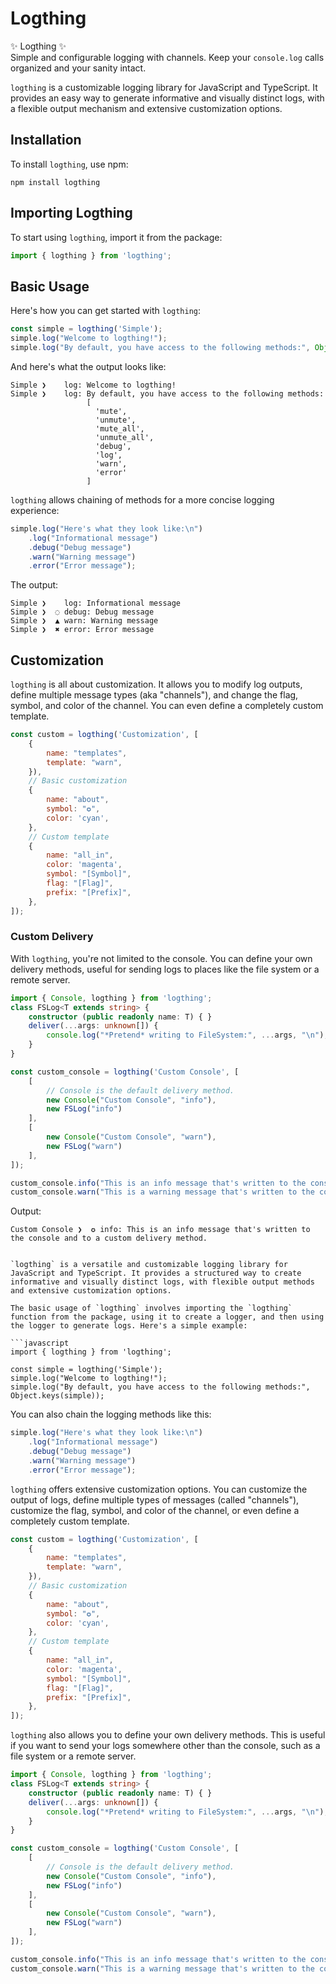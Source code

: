 # Logthing

✨ Logthing ✨   
Simple and configurable logging with channels. Keep your `console.log` calls organized and your sanity intact.

`logthing` is a customizable logging library for JavaScript and TypeScript. It provides an easy way to generate informative and visually distinct logs, with a flexible output mechanism and extensive customization options.

## Installation

To install `logthing`, use npm:

```
npm install logthing
```

## Importing Logthing

To start using `logthing`, import it from the package:

```javascript
import { logthing } from 'logthing';
```

## Basic Usage

Here's how you can get started with `logthing`:

```javascript
const simple = logthing('Simple');
simple.log("Welcome to logthing!");
simple.log("By default, you have access to the following methods:", Object.keys(simple));
```

And here's what the output looks like:

```
Simple ❯    log: Welcome to logthing!
Simple ❯    log: By default, you have access to the following methods:
                 [
                   'mute',
                   'unmute',
                   'mute_all',
                   'unmute_all',
                   'debug',
                   'log',
                   'warn',
                   'error'
                 ]
```

`logthing` allows chaining of methods for a more concise logging experience:

```javascript
simple.log("Here's what they look like:\n")
	.log("Informational message")
	.debug("Debug message")
	.warn("Warning message")
	.error("Error message");
```

The output:

```
Simple ❯    log: Informational message
Simple ❯  ◌ debug: Debug message
Simple ❯  ▲ warn: Warning message
Simple ❯  ✖ error: Error message
```

## Customization

`logthing` is all about customization. It allows you to modify log outputs, define multiple message types (aka "channels"), and change the flag, symbol, and color of the channel. You can even define a completely custom template.

```javascript
const custom = logthing('Customization', [
	{
		name: "templates",
		template: "warn",
	}),
	// Basic customization
	{
		name: "about",
		symbol: "✪",
		color: 'cyan',
	},
	// Custom template
	{
		name: "all_in",
		color: 'magenta',
		symbol: "[Symbol]",
		flag: "[Flag]",
		prefix: "[Prefix]",
	},
]);
```

### Custom Delivery

With `logthing`, you're not limited to the console. You can define your own delivery methods, useful for sending logs to places like the file system or a remote server.

```typescript
import { Console, logthing } from 'logthing';
class FSLog<T extends string> {
	constructor (public readonly name: T) { }
	deliver(...args: unknown[]) {
		console.log("*Pretend* writing to FileSystem:", ...args, "\n");
	}
}

const custom_console = logthing('Custom Console', [
	[
		// Console is the default delivery method.
		new Console("Custom Console", "info"),
		new FSLog("info")
	],
	[
		new Console("Custom Console", "warn"),
		new FSLog("warn")
	],
]);

custom_console.info("This is an info message that's written to the console and to a custom delivery method.");
custom_console.warn("This is a warning message that's written to the console and to a custom delivery method.");
```

Output:

```
Custom Console ❯  ✪ info: This is an info message that's written to the console and to a custom delivery method.


`logthing` is a versatile and customizable logging library for JavaScript and TypeScript. It provides a structured way to create informative and visually distinct logs, with flexible output methods and extensive customization options.

The basic usage of `logthing` involves importing the `logthing` function from the package, using it to create a logger, and then using the logger to generate logs. Here's a simple example:

```javascript
import { logthing } from 'logthing';

const simple = logthing('Simple');
simple.log("Welcome to logthing!");
simple.log("By default, you have access to the following methods:", Object.keys(simple));
```

You can also chain the logging methods like this:

```javascript
simple.log("Here's what they look like:\n")
	.log("Informational message")
	.debug("Debug message")
	.warn("Warning message")
	.error("Error message");
```

`logthing` offers extensive customization options. You can customize the output of logs, define multiple types of messages (called "channels"), customize the flag, symbol, and color of the channel, or even define a completely custom template.

```javascript
const custom = logthing('Customization', [
	{
		name: "templates",
		template: "warn",
	}),
	// Basic customization
	{
		name: "about",
		symbol: "✪",
		color: 'cyan',
	},
	// Custom template
	{
		name: "all_in",
		color: 'magenta',
		symbol: "[Symbol]",
		flag: "[Flag]",
		prefix: "[Prefix]",
	},
]);
```

`logthing` also allows you to define your own delivery methods. This is useful if you want to send your logs somewhere other than the console, such as a file system or a remote server.

```typescript
import { Console, logthing } from 'logthing';
class FSLog<T extends string> {
	constructor (public readonly name: T) { }
	deliver(...args: unknown[]) {
		console.log("*Pretend* writing to FileSystem:", ...args, "\n");
	}
}

const custom_console = logthing('Custom Console', [
	[
		// Console is the default delivery method.
		new Console("Custom Console", "info"),
		new FSLog("info")
	],
	[
		new Console("Custom Console", "warn"),
		new FSLog("warn")
	],
]);

custom_console.info("This is an info message that's written to the console and to a custom delivery method.");
custom_console.warn("This is a warning message that's written to the console and to a custom delivery method.");
```